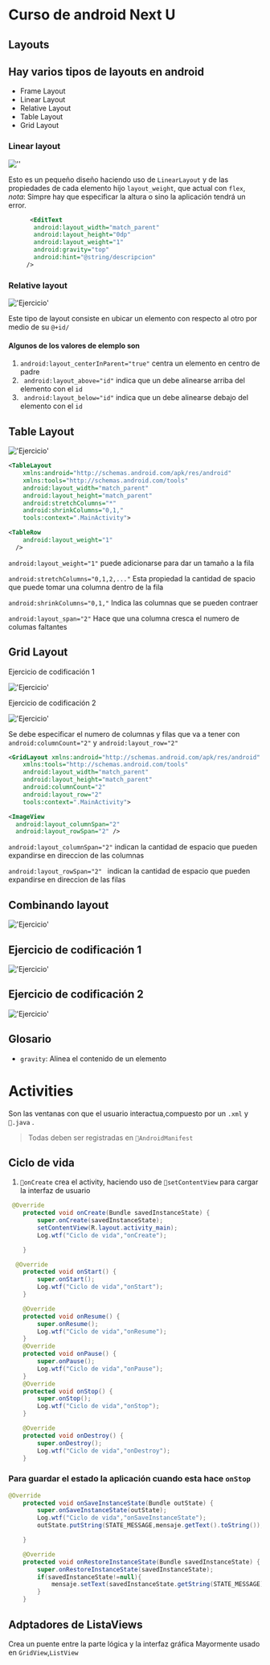 # Curso de android Next U

## Layouts
## Hay varios tipos de layouts en android
* Frame Layout
* Linear Layout
* Relative Layout
* Table Layout
* Grid Layout


### Linear layout
 
 ![''](assets/linear-layout-ejer1.png)

 Esto es un pequeño diseño haciendo uso de `LinearLayout` y de las propiedades de cada elemento hijo `layout_weight`, que actual con `flex`, *nota*: Simpre hay que especificar la altura o sino la aplicación tendrá un  error.

 ```xml
       <EditText
        android:layout_width="match_parent"
        android:layout_height="0dp"
        android:layout_weight="1"
        android:gravity="top"
        android:hint="@string/descripcion" 
      />
 ````


 ### Relative layout
 
 !['Ejercicio'](assets/relative-layout.png)

 Este tipo de layout consiste en ubicar un elemento con respecto al otro por medio de su `@+id/` 

#### Algunos de los valores de elemplo son
1. `android:layout_centerInParent="true"` centra un elemento en centro de padre
1.  ` android:layout_above="id"` indica que un debe alinearse arriba del elemento con el `id` 
1.  ` android:layout_below="id"` indica que un debe alinearse debajo del elemento con el `id` 


## Table Layout


 !['Ejercicio'](assets/table-layout.png)


```xml 
<TableLayout 
    xmlns:android="http://schemas.android.com/apk/res/android"
    xmlns:tools="http://schemas.android.com/tools"
    android:layout_width="match_parent"
    android:layout_height="match_parent"
    android:stretchColumns="*"
    android:shrinkColumns="0,1,"
    tools:context=".MainActivity">
```

```xml 
<TableRow
    android:layout_weight="1"
  />
```
`android:layout_weight="1"` puede adicionarse para dar un tamaño a la fila 

`android:stretchColumns="0,1,2,..."` Esta propiedad la cantidad de spacio que puede tomar una columna dentro de la fila

`android:shrinkColumns="0,1,"` Indica las columnas que se pueden contraer

`android:layout_span="2"` Hace que una columna cresca el numero de columas faltantes


## Grid Layout

Ejercicio de codificación 1

 !['Ejercicio'](assets/grid-layout.png)

Ejercicio de codificación 2

 !['Ejercicio'](assets/calculator.png)


Se debe especificar el numero de columnas y filas que va a tener con `  android:columnCount="2"
    ` y  `android:layout_row="2"`

```xml
<GridLayout xmlns:android="http://schemas.android.com/apk/res/android"
    xmlns:tools="http://schemas.android.com/tools"
    android:layout_width="match_parent"
    android:layout_height="match_parent"
    android:columnCount="2"
    android:layout_row="2"
    tools:context=".MainActivity">
```

```xml 
<ImageView
  android:layout_columnSpan="2"
  android:layout_rowSpan="2" />
```
`android:layout_columnSpan="2"` indican la cantidad de espacio que pueden expandirse en direccion de las columnas

`android:layout_rowSpan="2" ` indican la cantidad de espacio que pueden expandirse en direccion de las filas


## Combinando layout
 !['Ejercicio'](assets/combinando-layout.png)


 ## Ejercicio de codificación 1
 !['Ejercicio'](assets/combinando-layout-ejer1.png)


 ## Ejercicio de codificación 2
 !['Ejercicio'](assets/combinando-layout-ejer2.png)



## Glosario

- `gravity`: Alinea el contenido de un elemento

 


# Activities

Son las ventanas con que el usuario interactua,compuesto por un `.xml` y `.java` .
> Todas deben ser registradas en `AndroidManifest`

## Ciclo de vida

 1. `onCreate` crea el activity, haciendo uso de `setContentView` para cargar la interfaz de usuario

```java 
 @Override
    protected void onCreate(Bundle savedInstanceState) {
        super.onCreate(savedInstanceState);
        setContentView(R.layout.activity_main);
        Log.wtf("Ciclo de vida","onCreate");

    }

  @Override
    protected void onStart() {
        super.onStart();
        Log.wtf("Ciclo de vida","onStart");
    }

    @Override
    protected void onResume() {
        super.onResume();
        Log.wtf("Ciclo de vida","onResume");
    }
    @Override
    protected void onPause() {
        super.onPause();
        Log.wtf("Ciclo de vida","onPause");
    }
    @Override
    protected void onStop() {
        super.onStop();
        Log.wtf("Ciclo de vida","onStop");
    }

    @Override
    protected void onDestroy() {
        super.onDestroy();
        Log.wtf("Ciclo de vida","onDestroy");
    }
```


### Para guardar el estado la aplicación cuando esta hace `onStop`

```java
@Override
    protected void onSaveInstanceState(Bundle outState) {
        super.onSaveInstanceState(outState);
        Log.wtf("Ciclo de vida","onSaveInstanceState");
        outState.putString(STATE_MESSAGE,mensaje.getText().toString());

    }

    @Override
    protected void onRestoreInstanceState(Bundle savedInstanceState) {
        super.onRestoreInstanceState(savedInstanceState);
        if(savedInstanceState!=null){
            mensaje.setText(savedInstanceState.getString(STATE_MESSAGE));
        }
    }
```


## Adptadores de ListaViews

Crea un puente entre la parte lógica y la interfaz gráfica
Mayormente usado en `GridView`,`ListView`
  